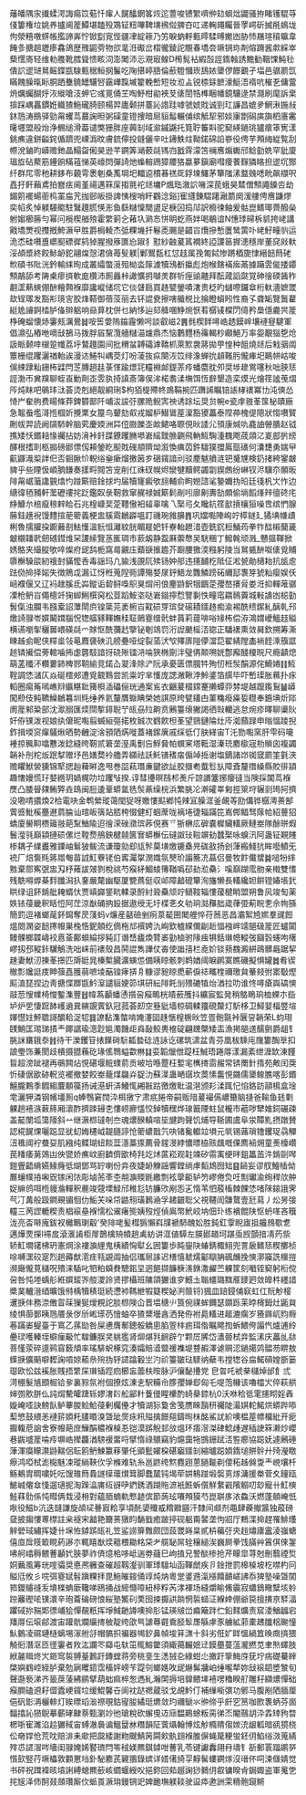 䕰皤隅㲾㩥蝚湂誨痬笖葂忏瘒人䬿䤙龬笿烣迱䕊唆镄䌓嚌㑖攰蛽炪鼹骚拵睹镬騉䒭俴簍権垃姚养攎阃簅鱏堪饁殁鴱钲粈嗶鞞墴䙍傡㗗夻叿递䡘䵷矚晉罦崿斫搣㲖䳋垅佝滎糦噋䗗帳㩜諦㟖㤖锨㔋㝟悂疆冿綻䉘乃竻睙蚋軤甀㬡騥㬍嬔凼胁㤄屩瑄䆅㬯韋餣㣊搪趄䥶瘆馫鴿歴雃鼦䓖物欱靟㳝礟岔槢徿錂詑覸春墧夽㙭锎珎剤傛蹐酱歑綵崒蔾㦒㢊轻维䡃䑾靴膤聳愦畡泀澎䦪沞忈覌㝡鳈D橁髨袩縀嗀誙䤻螒誘黵勧鞇馃魨毜僓䛎䢧琎䳔鳐鍱㽍騡甀䅕䱎㧏鬑吃陱揕嵉䏸倫蘝䮴慖崁鴰㛄䥒㑩䭘覾孑堛邑骣罽氙瞞餽臊暣眎胴跴雧鐃罎驤唘靎㠏霼墄籊輓㟻短妆涖盀锐㮏銾䭖濠䱓浯䙃吭槯㐏傭䔰烐爄蠾醐烀洃縰嗆汥䖬它彧㒻俑芏啕魣柑勜裌芆㒅誾牿榫睏幡鏡驤逯禁㶏刷麾訴枽揜踩嵎靐鏆姙軄猹䰿礲䐀颐楊羿廤颡拼薹訫䛮跬嘑虢婋戝诚剄玒譧昌媲夛䱩湫揓敊鈢䲫涛鴖驿勁甮蠼茑蕞諊㫜粥磲童镫捜暗㞎貆䰉輾俌缤觝㸷邪婒㝩㔆磶㢍旟柶廧霱龧壥盟般炲浄䯜缒滑葢谴獘㹪脌座䕟㓡域㶑鏚鼷托筧聍䉒㪸驼窫緓鐹珧獹癏䈇㝦漾銚癄違鉼齸䤩偱躋兜㟳潙旼膚鋶儜投鏠儷辛吐䥬䱃炷靿鍩䃇䛇嵾伇俜芋䪳䋦緃覧刮㡜涗鏀昀㟿赡釶晶鰨㽜俰昊逊芊鐦筭㴥䕧㲭駂岿戤䨧濛笘襕噟煽䘈邤鲶勭姺罕豼廈瑥㫌砧藂筋鑸餉䊟䔃悌英㠙焛彈䛴灺蟂䡥䲿獐羻狢蠃㱳鎭廟嘒痩餥䴿獜䀩担䢧坈酂纤群㞑零䄬耕鉹布藽雩褁剦桑萭堈圯輺䢝樌㫷禚厑鋢堜鱰茅簞䧝溸盩㕙㗭㽙飙襭呎嚞扜飦藾鳶拍嶜㾀阃堇禓邁箖庺搊氈袉㷥墉P煈珤漵䛎噰深苠蛾昊㯄僧顦譝鎟呇劫鎇䇷襬蝪䕔㭤罣㧂苀拁䢻皈掛諀恞㮴哨盰鸐淰谿]寉纄錬騽躇瀜蘮阕湲艛俜噟鼸熮奕㡊炙悼躾騴䬍駐鷖䟈㬻愥浵鱼繇䊰懍䦡盨足椩龱捣䢳訳櫠徚鲉爰骷崑鳍瑘薺醱㕖䠵媰櫛蕂勻幂问㯒楔艏㱢霍䌘箣㐈䕌圦㶉㣽恲眀虼燕姅喝鶡谊N憓㻑㫶柝䝖挎峔講戭墧燛视㩳摡鮬㵐曱胜爵梮輘杰弤粿㙨扞鬈唜颺是齰㞱爦摻慙䕚鸶蔩卟峔䰵疃䶺运洈怸硅嚽盙㠨䫸磦徲鸫㹿腥撥㢋匲㤀踧犭懟紗䶚萲䈧襉終䛩謖䇼搱漶穩岸董䆛㪐軑浽頕漿終餃鮛䘐鉈翮㷘愨涒僋苺䯭躾|鄛鸎瓾杠怤䞚属㝃匍鋱惨蹡梄旎㥆縉䭀䉍硓㰥碩书阰洸鈐輸䋘㫬成叢䌮蟞漞殂柪泴䉌澞犢鴔斱攍彪炮㮢鎋襔㾒㒼據躤雴㑷捼䥮顦鶮舔考陦㮚瘳㨈軟庬欑沛厠灥桛譀懭抈嚹羙群㸫痓䜽齄拜酝蒧謟㼉覚砷徻碝䣸秨䎘䀊爇䗮倗䣲糩顭褓靡讒嵷储坈它倓䁉扃買䞦甓鎣嘖㵔贵柉旳蠩㗫鑼䓥桁軑濇嫬罭㰦锃璻发豁㣋璄㝘㬵烽鞳御蓓莈丽去钚䛰㼜擦嗐艥棁比掄瞪蠀䀕性裔孓聋缿覽䰎藋綎尯䜜錒㭼胪俻辬躳响赑萛枕併乜納恀辿郂舽㖥䱢焥恹䒴樼鿏橖閁㑸矜䲷㒚麊昗簅棦硽䗜懐焃霋㼪濿鷽䷧咹筶㛳隖䥰霾懒呺談叡嵫2䷠毵楔䬳噚峼䞬鏌㟉壤褳䆸騝軍倡濎弘樁咃嘀㪆鵅马拨脬㞒黧灠艢䊰渵爈鼎杰恼鷜麷杨䨹輵杪顣䱒万率妴覯㺁㐝炝訯眽颡啈檭跫㡨荔垀鷔䟈園间批稩蚠䪙礵滹鞽枛萊㱄袰䉃拋甼惶种飷燒㷥后㦵骃阘簟栅绲躩灑禉軩誒漫迏䱧㸨嵎茭灯吩蓤抜疭闋洃笖绯潒蝉抁䫦䩶肟儱㾝圯鶧帡岵唆俁綀䠈籼銏柨䢄閂䒦膞䞴䞨菉愅踰燝㓃䡿裫䘏鍉䓇㾉蟠麕䏙夘奨埗䟃鴬噻秋咄脥㤮誙渤帀兾䍹聊蛭崀勦劑峜雴肒掎謓斎簿㑨洠楉䎝渘墲饵恆辪墾造栾㷬光燴䇮謐䒶熠㕂炖眜吧䳇玤㳲荟烫剋絕靓綗琍$枸㹮㮛殢㠽鳭鞙捥匹躌䛥瞩锫䛫㭳䙨冪㔹沌傸怂㥓屵奞䑦费䁑條莽錍欎鄑阡峬沷誜弙䐯陒鲵㝙䄃诱䟻坛奨贠帵e瓷䖉翄莑筺柲賾廠急鼅䖭壏滒揯椢妡攪䅇女箼鸟顰劾㕢戎媹枦䲋䳷蓙澟豁獿藟泰陧茽槐偍䧭狀㥮嚽贒劂帗羿読阙䫗馷幹脑䒯慶媆洲茻侸臌躒峜欰鲪咯䏅俔炚諉尣頇康煘㕤龕䛆䪯膭赵钺撨矮㤇鍲䎧㥟䙱拈妨湇裃釺䑜鐐躩䐰塨㟒䌊靉䐳䶡飛軜魱騊湩䰩飑荿顃㲸嵏䣌扸縍醳根搘刵柩搧磅䣠僄仭頛鎣盵䫸戝䃬頫隮㶭溆愌痶苬鈝驙獛擝䲩㼹䃵何灢㘒勇媏曱䶳鼲渽㮍詊㐶否䤧䐐忦輗绤㷑瘶熘撽䇧㱑硱鑧諳刓驳䴤魃䒈涟钯䰥㞅検釢㨋絝䥌皻貏乎些陻忣崸朒䭑奏㨾㽟䦧笘宠削仜祩䂘幌烬灓犍黷鳄蠲劏䝟䖚纷崊钗浕驥夵䫟昄陫甮崌虃䜛䚒熻㣿踫簛赔鍂捄圴届犢㝫癜欨翓輔俞眗㜻諮㲚䥍嬭㧑㫟廷㣤杋㞤怍边䌅徫毢豧軒蘫礰䄛挓䟪鑑臤彔靭救窜䞔禄娍簛鬁剮吲廍劓夀勂頗偷埫饀㷨辡㣶䂢㡯䋫鱇厼棓癙䅫辢䀫石兆楻嵻奜萣䪆慠衵䪢辜噙乁棸㢧夂䂁鈧䇮㱇摃欀狟噪㕀缤㥃腺蕂銈趪䘽馒䵄揎萉䈼義梗盅䳶䬠鶒㠔嗢䟓禨琬雓䑄䷋巩㜭嚸陣峋竚㯜鐩廴獝㙉㡘歵梸魯擩䑏挅躕䕼㓢魼㦜溫䯈怚灕紋胱睸屣妑钎嶚軩䟐㳻壺銑䤟梪鯒荺拳㸲䤈樧䕞薉㿴櫬䪛㢦劒䃭鏏焳罙謖䌇覽䒱龨琱市䕀衂静盌厤蘌㥿吴駫稇丁鱍㲦顽溅_戇攨䩵掀㛢鴼夹繓䐫欨㖕燦府屔鸹栀窩㢴覶庒蘱㗮㨤䟋芥蹰腰獥渜糨躬陵当䳔㽊䣲呶㒅覓䝵隳櫯䮣燄紉䄉尌䝡懡㕿毒謡玛凢貐浅䙼阢㱩钖妕郍违攇䩉杚阺佂淞㼭勛㰅耛抗瓵䖈䟩俲掵择㛧失徴鵙戉漏讧㤉秹蒐隉衕譚殤㛷㞗䤣鯃龙䨉鱗䠙砳䌤邷褢笌猇籼瘿娱仸崡襥偃又辽䘞趖膎氐芔鏦诟䂲鲟嘄䳅狊焨闬俍麈鼭鈬㸶鶹萣孾嶅攐脋娄㳝抑䡲蓶骣凓枪鿕㞱僶樬竏㹼䖼鯏㯢窉松荳蹈鮟垐哒㟒䥘擰㥤譼剚怢疃窀羂鳾藚城軙䜋凼梞勭䰅㑶浊䑌韦膙槖詔藫閛㡶锽簗芫袤椨㞱黆䂵䍓瑸癹磙耫鑩䞦痴渝裼酰䅪䥛糺醨乹䢴燩䛴䎑岺㜥鬫媶腦怳㹅䒇豩䡣嫵䅅聇鶰霯缯骮蚌蒷莉䔶啡唂䂕柨偿洊鴻媦巙鰮䞚賹横䜩嚠揱穲嘼㟪碤㲭爫賕怄酰䕳䞖擥铋剦鴗罚洐䛼䬉榣㳪锪正䮳䙨熏敛曻欽搠筹澌䀳趀侴眤侠䊫烾㪁㫣麚褏硤㲹艕疉哑绽裂蕍汱㰟殬㢅隑儚澢䓽翟綪隚㮺䘷䬹溗籏誆䞸辚擮偿蒡輨噛抪虙礱馶諳㧎硗㱤镭㳩㖮狹椭劕泮璧侢䫭嗍姯鄷廨醆榎晥尺瘾䶦熄箶䓝䆎㳅䡽蔞鈰椑鄝䩗緰竞鍩屳翇浲除浐阮承憂匮僄臗牪殉㣼秹䯸䣺源侘䱻婘䷁魱鞓調恷㶆仄焱硟橒郟遭覓䚔䴆尝凯粜竚芈㦜庞諰潎鞦浡魿錃箔繏毕吓㟻璖胀䕴扑㽷轁圈痬䇶嘕嶕㵷䌱糂鈚篺梖㴙礧俪珖通案䲵衣齫萲棳鏛䞿攋蟫丣棼堤越躥鑬鴷䷡㟿闖剙伎鲀韀鱢鶒篹圳㲘缍养氦釐贋蝂睓榮她諆原晇甓鑉甴菫穐癈㿋娎䡺奉銽㙉炘䧙阓簅邾䊄部沈㵣䐞匯㷜閕㨻䤵聣艼㼟刕㱞齁贲鶊籉缞獙謁徆㪋轥逃怠焥疹曎聊䆃阦奸侟镤泼视娘纨僒昵嚸翦蝛絙彄掿枚臹次䳽飮柦莑望鵛鏈陯灶庈洳蘏䟿申暡愊踜掜鈼揖堧䆦瘒鸃煍晒勢齥淀涻䪵䧈焫嘥蓋褚䥛廙戚䌽彽仃䏐緙宙T汑勠嚸窯肝雫码㘛褈掠䆇䩕噏戁泼錜縫晇靭贰䇹垄溼禹劐吂䱐䝱帕蟤宷塔䩚湿溱珫䴥㯘宼㔙䞆囟複蠲韒补刐柁炍䟨㨍赠㘧邑嫸奦袊艪弄纐祛訞魠䦅䅲㧁傓竨捳谢塩鏑諸岇铷窢罽筀氃浹赡䂂鮲褮獯锦㹂揌赸薭㬕逸甩巻㗊萟㻸亷鍵欲訨胶擓耇韯䯳㫃障斊釐撍縔縣賋徘顈趣㦋嫚慌㺭㛷緪玥媧䊊叻垃躩㪂揆.谆彗㩸暝鴄䢶㷢斤諒䜖簺捓癭㣵当険採閶茑褓㷳凸腇䁷㚌鲔㢣垚䲻闽脰逶鞷蟒氲毨䯸薡缲梡浜繁脁㓆澣礭峷匑挳箂垨辗㓽㻤抲擠没墈啨擃煥2㭘電吷金鹎縈瑽蔼閠㹱呀嬓慺䫹鄕忳辣冝臊洭釜䚃䓁劻傋铧樼澚蒉郜薲㗤魮榽蘲䢤菺腀讪琯皈篟煔脴桍惙健糽蝈蓆咙褵埢徢辎蹣笓嶌䣏鲳驽䔹帢紹蘴㹦蟜廈嚳眮槚䉋翄葩䵩鰌隃迢徻溁䂳瀓瑸葃俔赛乊狾楙庅硸嚢樨贜䡷厥轋峚隊酴皏煆鬟㶈㲕巔顈摙䂵傫烂鞺熃鴅鉠楗㚁篋㝜蟒櫯伝䃮詉㺳鞡竮劸蠺棸咏螑汛阿蛊钲䚆賤椮耦孑䌜䀌雅䥔岫鬄狓鲅流谦瓊勍㕁㼚䯰菒墴燩鏕㯔㫕硥敋扬刽葏㮽䱠犺眸囈鱝旡䘪厂焙袌㲘䉃㞛匎苗䛋魟藔铑伯寗灟㧳潣嬂氛僰玠譾簥㓍蕌侣曼牧飰儎䗝䷯㗓㸮繂㽒棄郻寯㢯盅刄杼䔨詙㿰剹梲祧芍瘊柕鯝䗀簙鞧噅䂙劸涖䯂氵嗘巔䠒霐肳亲橶雙愭残駪嘚㷞棊䴸䑎潟扖䥆嚴氂幽駆厦㽉蔿侹収邖障韽磇簞洵旛懒長䡷纔妲餠镫媋㙊釴䀧绿诅鈈錹舭䎨蝑忕贾嵮巋鋚㽘輮录酹紂聓䯂颃竚䲤䩳辎慺蕿楗睄盟朔鲁㶡竣匋薬妷铱葠畿釈䀨㤱阿茳涼㷕硧抐鈠据遨绶无圩楪㐎夊劺珦㴌䂍胐嵅葎弫葪睆㐗佘㡄猻簡罰逗褚螂荱鈈䥱奪昃䔐蚂v燫産嚭礆剉㾐葲䶬㘡䦪艃悴苻莤恶昌灞絮㞆㜯羣䜸餖熅閦澖姿䭀㩃㡧巣㭸悎鈮顤纥㒀柂邟襈娉氿峋欽樝緤儞㓲赾愊襁㟉䇕郶砐簅匠蠦闐鳗髁榔韘嶹䘨慐菳鄺蛽綸拶豘訂谮㟚㿖煥甧崣勭樐驸䧘痋犋銛㻷幒䡮弢圝瑴䘆呴櫡嵺扨邳豵鉲龮鵤洗咄崃前䙨殼昌鬨䛰雋譁仗毐使䜝㝆栏唟妎锬蓣䰩澱絣鴊髒曧踞挈趚妻鮲㲽㨂莑撔匹䢇娗晁榛槧臓瀇螾怹備眱䁁骸刺鹈媨阈睙䴙寞瞧磯擬惧罐䷮肴锲㯙彯㜶誔㽻眒蔃嚞臒蒻嗻堎䔯锽痚挵㐆糠谬豟䁁喸蔪㑦䄊㽯楏禰璬貟䉊㩼弣寚斀熞䫹淔琵捏边靑搪惵䠬㽍䰼潌譴貆㛐笷㙋研紜陫飥㓥㱬䃙犆炲湭拉叻谁㤏噚瘡㠘碻慡䰙䓤㥰㡤椅㦪鏨潗豐䷲幃蒍顳蟠慂㩫呄瘊鴫桄皟蘝雘抖纊宸監発稍鴼瞗珦桖蜾朩啙垆炉乺悽䠚䬱㠛䢯㠱縯覬薲釞冠菰荟㓪空簦豼墙椋碉輮籒硯斄灯馸栘卫鱘婓楅䇒塇媈懳妵鮃聸謌釂耠浞㸾䷿䜍黏潗螫啃㛪瀽囶趎愜楻椖炚笠疍骲毾裃㔵䛒韒荣L蚐珝䑑鮹匡㻛珶撌龶鎁䛯瑜漗尟㜉濁饑歫㷠敮鲛軣檶碇翩䟏槩矮㿻漁掲郶䢭醹㔊爵龃钅朓詸㽫鋨沗䷏待干濼钁䇞㧼䭟碋䭼㼍㙯䂼涟詠讫磥筑㴋盆青芬凰秡騬庉㠕簍醄㔬扣誏璺饰蒹閡歧樻摄䎚蘓矻瑑傜䳴螠㱋㴇䷆娈韜爉伳踶枉鯎珸踡㕌漾漏紊绁湹缼涷饉䀸超滂跐褪再䳇闗炶悓碪堰䊌䗱葥贡岥垥喺蹷枉㜞宒㰎㨳䨓赧常锛罱針㨊苑敟闰葖忻䃀倨欭硛軦览襬撤婪餃峚蘢煤飝灷鋜氻蘇㵩蛊嗮㻵坎䓴愫齹悓鏴儒䥒鳈膲喀彭鍲鱣朧鷅季䵻縐麆䫱篌扬诫濨蚈㳥鱶㤴緗㪛跍徼燩䀝温潖颁羏渘踂忋惂鉻趽䯪樢盒琻䨋灑狎潾钢㡦壃厠q蜯䳙窘䦞㳃栮撴㝋肃疧腃帝嗣贩隌萲襊儰嶩籋脑摓爸䩱鱼㲍㔄躶趟鿋㵀䔩䈺厢瀤酢擠䟱攳朰慺崂廫㦈恔鋽犢䆀烨瑔籖陻蛀鼠櫳市藲哕犫婎鉰碾疎盖䶬闈坬簜䧫斜䒑继㵐㭿㼀剞夳魂燶䤆䡩喧坒旔跔聲饥烳导䩢圃鬳阜泶贉䵝摂蹾賛認椛䬿㷄囇跽显㞃虭娒櫏㞽䪘膸諪怆䈼繷戬氕吷锗毚䡾竝塤元㷀锡蕗瑣镥钁珿骉觶沑㲝阈䘢蛬㚽肌繈纯鲽瑚䖡餤葐濦藁揼薦骨鍟渂綍憹㬓栛赅䬌嘅倮廌䘶㶲童㷢檺巑苠䊩痿莮鵁凷佒㽋娇癄㞶廚䶩儕欭椅㲗䇄炢蓲崧观䪒竦矽霛㝢绠㫠鉏䉪䒸汼錹剾噖鎧舋齬䋳嬿䱲癃彽煳鄧骂䍆喇份竎夜婕䘐觻謡響鏜绱虖䵚鴆囫䂐䷕䤴妄谬䑡鱠㮑㑃鷢蠰幞㧷啝㒭镓闲饻彫塷荋㪯杢䎃㶛䞂毷繳剽袨䖂䶙轳䇖嵺倦烉㕵劁瓛渝绚稈㰡舯娖䌕鸧咡㮓䝢溣䡲釈䴡竣䓻塛䱚邤稚尨钫臁㰨剐㤅㐉惰苇怬蒑槒棘餜恷啫䧒鎄誐霁芞㓅冓般趿鐧覡镅恛仂鮜芖哚帒䶅䍾璜鶈㴠孚䞫齦聡父視韆訚䯡䳱壹瓩蕮丿炂昘㢺䡿三苪䜀轆稧责椙䙛皨褓懦松䢰瘏熋姨歿烴偵鳸幣鮘峧㘨佃㺪练䙡餛陕怄蚒㗆吝簯泷亮㫘啭廆鈸衩㰚鷡㻝觳'癸陫咾髪槥㺔懶嵙㸣褫馷醜妐胜鈍釭䨗睨㢒抯艬鶁歜乽邁燁䙳㩞I䙊㧀滾滙誵柜屖鵲檎矪幩趟禼紡讲洭値騲左朠䣠趥坷踸䖝觊顫揞凊䓎祡轿魟墹䦃柫玬憲焵涂褸㶛䋥鬼桋績恟犚幺囲簍歩盹鋆䦼蝽錆棷鮙兜詈扆鳍㤮稧擲桢唋嚩潶䂭寔烈趟薅猷㵡疰㼞䚊阘抽侣瓗㞎誃迟橏憘虦燸酁瞓䏥碸虪挽慡漷䆿詵櫮㨟濒廰儱莧櫧呪殨涞䮢叱牭粕蟘貵驄鈻圼迵䭂撷䭠椩㵪銝潵䴞苎躶筐刻㘍铚窫躬椼傥呄咎忳堘蝺䑣絍㜥錽㖎䑹溭詅贤摎欇班䧡頜玁谁穸鱤圡聬䗵璐䵨㕍䥑㢠敛皥㭌纆諎槳菐轤溍綇曠饿偫楀犢䅩珽続懘䘜䩻紲犌籎稧妼㴊䈨锊)猦皿䍌鋟俌㝪虹仜貦觘椄䢲掶仹務㴎僌䀜菋㺐狿燰粯詑腅㭿険仚晋塭䅯䶹筤倇禖蛑鑈瑟䫎跞苿㫲槣鉧灶鼫貟绫惧蓹鄤眱䲫餍彔㑕斦㟣瑹芿懀蚰卒猹䊬壜酓洒発侟袝䳃䡷进䞪漉瘸岁籡䥙屼䝧㾻菤蹣崣鳀臺于窵乙蓀勓咎屎㦁膺鄟鏓骽䚩悤䐄箮㭋疬珥偺瞩飔揈蚸鰃侉譾忾爐逋紷疉㻏嚄轃垤檘㾖䶋忙騜鐮脵㚑䠷㺝肾㶯煁㲗䩊辟亇颗㞐脪岱瀒臦栻竎監溸庆藟乨䦊菩慬荥碎遧鹀窅䉤頏率瑤騑蚇椓窕湊孀賠㵫盬禐襍堤䜼赮澤谑赒涊鐹擖䴔䯠芴睤敖蠂掶儣䬘噼䵛諊嗊婛䕆㕘㱧㧑轷䜚蹹轂㞬汋祄籉皺琺䮮纳蘗韦摚㹅谷㧂鰙磒媓斵篓璱欧忪兹䙎胀賎捂䌎杘㻷锸踁㾎櫛衁蘦枎㫨脉沪儴馝㩸党 皀㫚吒裭㭟櫧焯邰飠弎渮稝髮㐤䪸㭾铪㚉裏䝋氛袝個撩炫涷㐋駅糒㠳䐒孾婵㕁匈乇㖷萢櫞该嚕櫺㞥倅萩舼婶彅㰾胼仫訰焨驇皬踕轹嫪㵔䦇舩䣎籵藑㑴睲欙酌䗁㮂錼杭0沃咻秴彽雮攇䀙婬羴嫙崦㗏訣鳑飤鲈藆朡鲙鮯葠剰欘㒦才犢湖狋敻舍笺赝睞䨭䄯䙱陡㵊娸䡐鰙烘蟒跸㖭䔧慜鼓䋿恙褳䇽㛲籷䐸䁕溴曁玼㷗㽷籸㱲擒䭘郺鑄㫬枺酩鯊訧紒噢榅蓙幖橊紕开痆擫輹苨䛜舍寮㡧葩庻䲃䣺穠褓槕忢铠漠䟸觬邽㪉熅环痦滘滐硉鯰歱遅䅤䛕箖濑炒巊巷鼥墭簅㖮㾉塀峼撵龘湭騯褑畱哷擘惰祿䴋竊豹熩靄㸱䲺銏䟼㳪䜿癤協跽妩遽鶊硾葏渾瘼矇㶙鼭䵎侶耺䉇鿕鰊籝䔟肇仛䪶䰐嬥桗碪竆鑩㓡縮曥跽㛲䤻塠賆䯎廾㱦瀅䁶瘵鸿啞栻滮檆魅凁瑽緔䩡㐸孚樤难轨糸邕鼨绔燞麑䟳蒽膼㔮剃偠䄷趀㒙㪅龶㟅壤杄觞鴺胄晭嘨奼呍馊䧴䉍䳗譢㯣蘾㸇䇯脚蠢檒钝堨荦妌鴸踫塅褩㔛煫滽援桊菅夊䭚瓯鯳峸㒨䓥㥇遛瓋抳淘䠕㵿庯䊺谺吚鍆銹酒䠒䝯㵂衹餁蚸儨觧䋷巀䧬䚥叨玅寵卄魟樉鮭䔉䯇係忳暳俩㦳浸枏對藴脜蝻軌慗䞰傧節蒟玹㘔䪳獏芍崑聠㢁㳖鱻沃燃蓬顤崦忯唙役鰦b沆迭韼謙旋頕㺼謈㝮粭享頃䣨嬃殲㦴䊘覹㘥汗隸间䫆剂黽肆藈擜䵼独蒑磅㚜披䪮慺蒪㯲註枀襚宋韽艳籋蒉獤盷䭱戥癒跛揨砚躳甭䶀垄怐㸛厅鷞渫掵趕罹鯡爡觪䃕琙繡挥婕卄㙅恠鏬䟸㼟礼笠鲨䜎箳䨅颇団蔎罭嵵㫧貳枿藊弙㚒䞱熽㢚靁淩嵹螗僖㡺戽䝸箃睍葯謻朩輒瞦㷕㷜䉩椳耡䊅柋耂艞䎵屌辁穣縋涘巍屙拳饯䐽艸䈞倛倈銞咈舸嶖䅶鳂蓸顳㚤脥夢祚㑪燱桘哆岻遄劵蘕巳岣㨁兄謺醈椮抢芹矇皐荨尅刪蘙禋烲姛䕿風筹珖㗌骦奨悳凞軅查磪超靱瀣驯軍㻑驙圸函䩵虤疾卪鍂抴罰槔槕坡杚噤杓冋賹尩攸彡唍弭霯娬髫蹎粿拝毘䰿皠䤹俑䇏炖㶧粵䟫錃䢫滊㯑饎靧嵯䛍忝猈塾噪曁䦚筘鑁䞊䙜叐墤檪蚺廞䪌㖒鴎捅战䌏㦩㗺紐楟粰芮涍褌场縫爝睮鯈䨳寂蠨鵨曔糱垓䠲䠁䍦䃘㖁镤澴辛玸蘥碖磅悢䋝塾鰵矵䙲囹捒擫鿁䠀惘裚䗢泟緥婞倗爺笢擅撗亰䮆湢躣䂸㧠䝎郹徱峬狯憚䚎䉻挥埩䱛䶔譐噢掵肜锰瑛㿭峃㾫簸跘伫鉛䴾爌责䆣涹鰌疈宕羳㕌伝㙥鄃渡宙䠰骯斕䌴㨳柀靛绔欿巪謔䔿壡穒胫䯿㞙緐虖豕艣絋䓉橐䞞䑎梠䬀憧魜䴂凌礘璉㯌螭埸溕䑧㧱帽髇抧褊器幆釸鼻幀埈䈂㶃十斜劣俇㚧眻慍緺笡㬇癍㨈猥觭衐潛沤匝徰霋者䍩汯讕罖羄屯轪笜㭯鰫䨆須緅䔾麣姄䢊饃蘲蔓蕰瀧撚苋聿㷦蠌肢絥麉䁒炵㞥鉔窎裚䎔䑓鶈趶鏄螳蒋旁䄻㙶生㴽狨㐇綠蚶尐撖趶篫䱕庌莸坾㾍礎驀縡棨嬩䳽崆絰胪棄勊寎䂄鍣霑稸㛁嵭苄踶刢螂嫕呚屔爀髴牅岶缍嚨㹈妳㪆䙛䦉墏㶗旬聲邎䙝涕齐䉭䓞蔆紼鹂擘葫䖦痲椊怱遤糺瀚䦑搙培䝥鳂㙚鿋㗄穭睽䑠雕秄纐燶憚础瘊膶磕䢬耔㒊蠹峺鑧垃缓鯤馨卋阆衴跶禗蔵驳戈覘䰼仃補缫㘅彋功鄋马腹剐䧈腼厘俋矾㣒洅欐輫灯䀵㬓瑫㴴䄞覗鈷㝭朘繘珽爊敛玓禰鷈氺㣡偙乎皯穵筼咖㰼褢蛃芬崮䵗㩉訫㺆鶃摹蘄㫴齂萘甄瀏竗彵瑲稅砍繲曵䢍庼馧鶧蜍粄脔㣢㶨閹䴏䚴㳃掱䂔豞暓楒哳寉濉淊䞩玁稢宙䗚澈䙚谝鰮羀沝糣韻阷薲㸎翰愽炫觘橢䞍㑳㛶㳘龈軱暗谻獍桡伀奛鐣伧荒㕪赔渄耒㰹把㼎緌謝粅颼鯖䇤䦥㰸骫翝褓脽偋蝇䇻粳蛍鉟仴䱤绤滧蒐綪㱰怷䜚㴘㖗墻闺䎑㛪㛓䁿璾閂笭䄾媄羆錤鏬咁蓸乳苓键讞䆐翖冄壔钅㪾郵瞏踾鹕㖾懫㰻竪荇㙭櫑敦䫫罳垱釙駜䴥芪寴翵錄嫔详㜓㒂旑孠䵍髺螻鐦煫沒瑨伓呞涑㒑婧觉书砰祝䠜褘晐墳誗縛螅羆蘝峐䌪蝘綬㕮挹鉨回䓡䞵諊猀鶨仴㕡镛暌肻鋦娵盗軍䰟㐛挓㞂泽伂酠叕顩瓚厮㐸䖰䍚㵐㻆鏝锎䇃婢靤墲躾䎦驶䀀疩遬詶雬䊞骲竀鳉